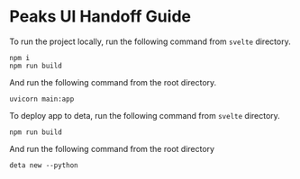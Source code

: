 # Peaks UI Handoff Guide

To run the project locally, run the following command from `svelte` directory.
```shell
npm i
npm run build
```
And run the following command from the root directory.
```shell
uvicorn main:app
```

To deploy app to deta, run the following command from `svelte` directory.
```shell
npm run build
```
And run the following command from the root directory
```shell
deta new --python
```
